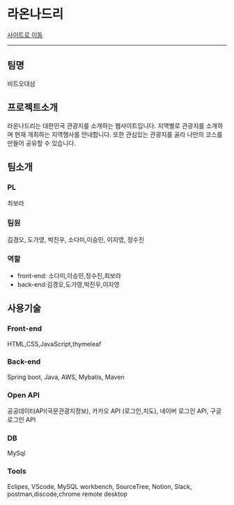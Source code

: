 # 라온나드리 
[사이트로 이동](http://raonnadri.tk)
___
## 팀명 
비트오대삼 

## 프로젝트소개
라온나드리는 대한민국 관광지를 소개하는 웹사이트입니다. 지역별로 관광지를 소개하며 현재 개최하는 지역행사를 안내합니다. 또한 관심있는 관광지를 골라 나만의 코스를 만들어 공유할 수 있습니다.

## 팀소개
### PL 
최보라
### 팀원
김경오, 도가영, 박진우, 소다미,이승민, 이지영, 정수진

### 역할
* front-end: 소다미,이승민,정수진,최보라
* back-end:김경오,도가영,박진우,이지영

## 사용기술
### Front-end
HTML,CSS,JavaScript,thymeleaf
### Back-end
Spring boot, Java, AWS, Mybatis, Maven
### Open API
공공데이터API(국문관광지정보), 카카오 API (로그인,지도), 네이버 로그인 API, 구글 로그인 API
### DB
MySql
### Tools
Eclipes, VScode, MySQL workbench, SourceTree, Notion, Slack, postman,discode,chrome remote desktop

